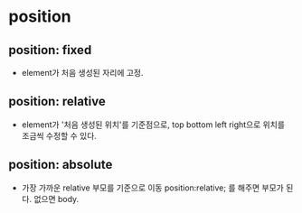 # position

## position: fixed
- element가 처음 생성된 자리에 고정.

## position: relative
- element가 '처음 생성된 위치'를 기준점으로, top bottom left right으로 위치를 조금씩 수정할 수 있다.

## position: absolute
- 가장 가까운 relative 부모를 기준으로 이동 position:relative; 를 해주면 부모가 된다. 없으면 body.
